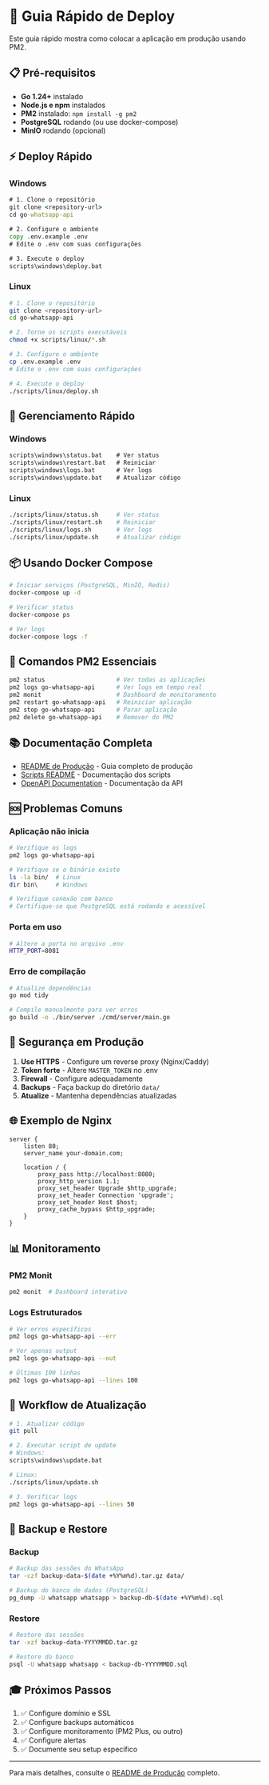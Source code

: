 # 🚀 Guia Rápido de Deploy

Este guia rápido mostra como colocar a aplicação em produção usando PM2.

## 📋 Pré-requisitos

- **Go 1.24+** instalado
- **Node.js e npm** instalados
- **PM2** instalado: `npm install -g pm2`
- **PostgreSQL** rodando (ou use docker-compose)
- **MinIO** rodando (opcional)

## ⚡ Deploy Rápido

### Windows

```cmd
# 1. Clone o repositório
git clone <repository-url>
cd go-whatsapp-api

# 2. Configure o ambiente
copy .env.example .env
# Edite o .env com suas configurações

# 3. Execute o deploy
scripts\windows\deploy.bat
```

### Linux

```bash
# 1. Clone o repositório
git clone <repository-url>
cd go-whatsapp-api

# 2. Torne os scripts executáveis
chmod +x scripts/linux/*.sh

# 3. Configure o ambiente
cp .env.example .env
# Edite o .env com suas configurações

# 4. Execute o deploy
./scripts/linux/deploy.sh
```

## 🎯 Gerenciamento Rápido

### Windows
```cmd
scripts\windows\status.bat    # Ver status
scripts\windows\restart.bat   # Reiniciar
scripts\windows\logs.bat      # Ver logs
scripts\windows\update.bat    # Atualizar código
```

### Linux
```bash
./scripts/linux/status.sh     # Ver status
./scripts/linux/restart.sh    # Reiniciar
./scripts/linux/logs.sh       # Ver logs
./scripts/linux/update.sh     # Atualizar código
```

## 📦 Usando Docker Compose

```bash
# Iniciar serviços (PostgreSQL, MinIO, Redis)
docker-compose up -d

# Verificar status
docker-compose ps

# Ver logs
docker-compose logs -f
```

## 🔧 Comandos PM2 Essenciais

```bash
pm2 status                    # Ver todas as aplicações
pm2 logs go-whatsapp-api      # Ver logs em tempo real
pm2 monit                     # Dashboard de monitoramento
pm2 restart go-whatsapp-api   # Reiniciar aplicação
pm2 stop go-whatsapp-api      # Parar aplicação
pm2 delete go-whatsapp-api    # Remover do PM2
```

## 📚 Documentação Completa

- [README de Produção](README.production.md) - Guia completo de produção
- [Scripts README](scripts/README.md) - Documentação dos scripts
- [OpenAPI Documentation](docs/openapi.yaml) - Documentação da API

## 🆘 Problemas Comuns

### Aplicação não inicia
```bash
# Verifique os logs
pm2 logs go-whatsapp-api

# Verifique se o binário existe
ls -la bin/  # Linux
dir bin\     # Windows

# Verifique conexão com banco
# Certifique-se que PostgreSQL está rodando e acessível
```

### Porta em uso
```bash
# Altere a porta no arquivo .env
HTTP_PORT=8081
```

### Erro de compilação
```bash
# Atualize dependências
go mod tidy

# Compile manualmente para ver erros
go build -o ./bin/server ./cmd/server/main.go
```

## 🔐 Segurança em Produção

1. **Use HTTPS** - Configure um reverse proxy (Nginx/Caddy)
2. **Token forte** - Altere `MASTER_TOKEN` no .env
3. **Firewall** - Configure adequadamente
4. **Backups** - Faça backup do diretório `data/`
5. **Atualize** - Mantenha dependências atualizadas

## 🌐 Exemplo de Nginx

```nginx
server {
    listen 80;
    server_name your-domain.com;

    location / {
        proxy_pass http://localhost:8080;
        proxy_http_version 1.1;
        proxy_set_header Upgrade $http_upgrade;
        proxy_set_header Connection 'upgrade';
        proxy_set_header Host $host;
        proxy_cache_bypass $http_upgrade;
    }
}
```

## 📊 Monitoramento

### PM2 Monit
```bash
pm2 monit  # Dashboard interativo
```

### Logs Estruturados
```bash
# Ver erros específicos
pm2 logs go-whatsapp-api --err

# Ver apenas output
pm2 logs go-whatsapp-api --out

# Últimas 100 linhas
pm2 logs go-whatsapp-api --lines 100
```

## 🔄 Workflow de Atualização

```bash
# 1. Atualizar código
git pull

# 2. Executar script de update
# Windows:
scripts\windows\update.bat

# Linux:
./scripts/linux/update.sh

# 3. Verificar logs
pm2 logs go-whatsapp-api --lines 50
```

## 💾 Backup e Restore

### Backup
```bash
# Backup das sessões do WhatsApp
tar -czf backup-data-$(date +%Y%m%d).tar.gz data/

# Backup do banco de dados (PostgreSQL)
pg_dump -U whatsapp whatsapp > backup-db-$(date +%Y%m%d).sql
```

### Restore
```bash
# Restore das sessões
tar -xzf backup-data-YYYYMMDD.tar.gz

# Restore do banco
psql -U whatsapp whatsapp < backup-db-YYYYMMDD.sql
```

## 🎓 Próximos Passos

1. ✅ Configure domínio e SSL
2. ✅ Configure backups automáticos
3. ✅ Configure monitoramento (PM2 Plus, ou outro)
4. ✅ Configure alertas
5. ✅ Documente seu setup específico

---

Para mais detalhes, consulte o [README de Produção](README.production.md) completo.
